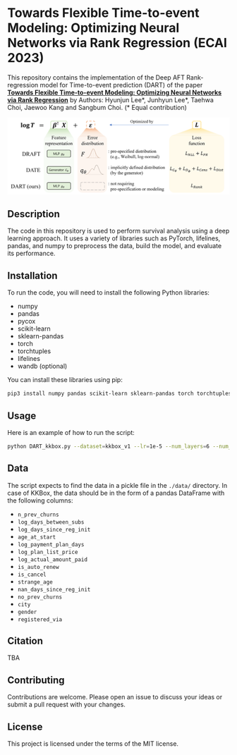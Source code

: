 # Towards Flexible Time-to-event Modeling: Optimizing Neural Networks via Rank Regression (ECAI 2023)

This repository contains the implementation of the Deep AFT Rank-regression model for Time-to-event prediction (DART) of the paper **[Towards Flexible Time-to-event Modeling: Optimizing Neural Networks via Rank Regression](https://arxiv.org/abs/2307.08044)** by Authors: Hyunjun Lee*, Junhyun Lee*, Taehwa Choi, Jaewoo Kang and Sangbum Choi.
(* Equal contribution)

![image](./DART.png)

## Description
The code in this repository is used to perform survival analysis using a deep learning approach. It uses a variety of libraries such as PyTorch, lifelines, pandas, and numpy to preprocess the data, build the model, and evaluate its performance.


## Installation
To run the code, you will need to install the following Python libraries:

- numpy
- pandas
- pycox
- scikit-learn
- sklearn-pandas
- torch
- torchtuples
- lifelines
- wandb (optional)

You can install these libraries using pip:

```bash
pip3 install numpy pandas scikit-learn sklearn-pandas torch torchtuples lifelines pycox wandb
```


## Usage

Here is an example of how to run the script:

```bash
python DART_kkbox.py --dataset=kkbox_v1 --lr=1e-5 --num_layers=6 --num_nodes=256 --batch_size=1024 --use_BN --wandb
```


## Data

The script expects to find the data in a pickle file in the `./data/` directory. In case of KKBox, the data should be in the form of a pandas DataFrame with the following columns:

- `n_prev_churns`
- `log_days_between_subs`
- `log_days_since_reg_init`
- `age_at_start`
- `log_payment_plan_days`
- `log_plan_list_price`
- `log_actual_amount_paid`
- `is_auto_renew`
- `is_cancel`
- `strange_age`
- `nan_days_since_reg_init`
- `no_prev_churns`
- `city`
- `gender`
- `registered_via`

## Citation
TBA

## Contributing
Contributions are welcome. Please open an issue to discuss your ideas or submit a pull request with your changes.

## License
This project is licensed under the terms of the MIT license.






